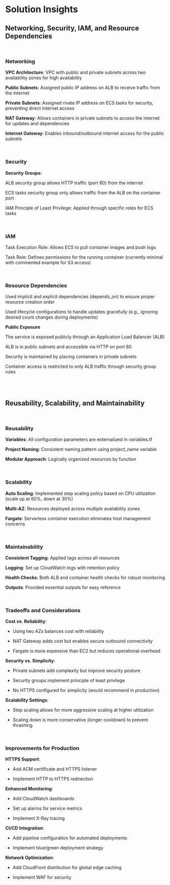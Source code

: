 # Solution Insights


## Networking, Security, IAM, and Resource Dependencies

<br>

### Networking

**VPC Architecture**: VPC with public and private subnets across two availability zones for high availability

**Public Subnets**: Assigned public IP address on ALB to receive traffic from the internet

**Private Subnets**: Assigned rivate IP address on ECS tasks for security, preventing direct internet access

**NAT Gateway**: Allows containers in private subnets to access the internet for updates and dependencies

**Internet Gateway**: Enables inbound/outbound internet access for the public subnets

<br>

### Security

**Security Groups**:

ALB security group allows HTTP traffic (port 80) from the internet

ECS tasks security group only allows traffic from the ALB on the container port

IAM Principle of Least Privilege: Applied through specific roles for ECS tasks

<br>

### IAM 

Task Execution Role: Allows ECS to pull container images and push logs

Task Role: Defines permissions for the running container (currently minimal with commented example for S3 access)

<br>

### Resource Dependencies 

Used implicit and explicit dependencies (depends_on) to ensure proper resource creation order

Used lifecycle configurations to handle updates gracefully (e.g., ignoring desired count changes during deployments)

**Public Exposure**

The service is exposed publicly through an Application Load Balancer (ALB)

ALB is in public subnets and accessible via HTTP on port 80

Security is maintained by placing containers in private subnets

Container access is restricted to only ALB traffic through security group rules

<br><br>

## Reusability, Scalability, and Maintainability

<br>

### Reusability

**Variables**: All configuration parameters are externalized in variables.tf

**Project Naming**: Consistent naming pattern using project_name variable

**Modular Approach**: Logically organized resources by function

<br>

### Scalability

**Auto Scaling**: Implemented step scaling policy based on CPU utilization (scale up at 60%, down at 30%)

**Multi-AZ**: Resources deployed across multiple availability zones

**Fargate**: Serverless container execution eliminates host management concerns

<br>

### Maintainability

**Consistent Tagging**: Applied tags across all resources

**Logging**: Set up CloudWatch logs with retention policy

**Health Checks**: Both ALB and container health checks for robust monitoring

**Outputs**: Provided essential outputs for easy reference

<br>

### Tradeoffs and Considerations

**Cost vs. Reliability**:

- Using two AZs balances cost with reliability

- NAT Gateway adds cost but enables secure outbound connectivity

- Fargate is more expensive than EC2 but reduces operational overhead


**Security vs. Simplicity**:

- Private subnets add complexity but improve security posture

- Security groups implement principle of least privilege

- No HTTPS configured for simplicity (would recommend in production)


**Scalability Settings**:

- Step scaling allows for more aggressive scaling at higher utilization

- Scaling down is more conservative (longer cooldown) to prevent thrashing

<br>

### Improvements for Production

**HTTPS Support**:

- Add ACM certificate and HTTPS listener

- Implement HTTP to HTTPS redirection


**Enhanced Monitoring**:

- Add CloudWatch dashboards

- Set up alarms for service metrics

- Implement X-Ray tracing


**CI/CD Integration**:

- Add pipeline configuration for automated deployments

- Implement blue/green deployment strategy


**Network Optimization**:

- Add CloudFront distribution for global edge caching

- Implement WAF for security

